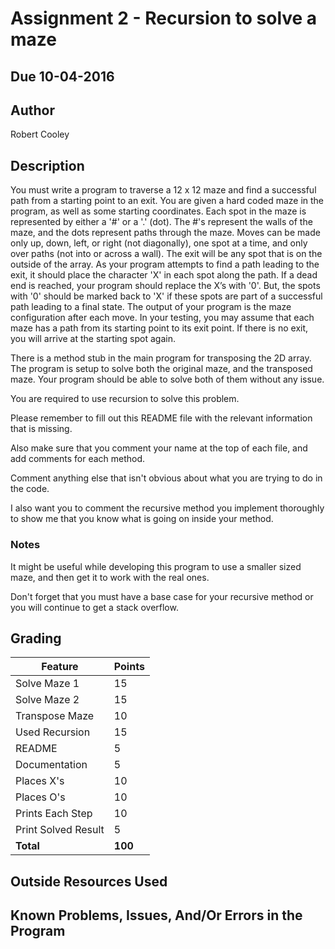 ﻿# Assignment 2 - Recursion to solve a maze
## Due 10-04-2016

## Author
Robert Cooley
## Description

You must write a program to traverse a 12 x 12 maze and find a successful path from a starting point to an exit. You are given a hard coded maze in the program, as well as some starting coordinates. Each spot in the maze is represented by either a '#' or a '.' (dot). The #'s represent the walls of the maze, and the dots represent paths through the maze. Moves can be made only up, down, left, or right (not diagonally), one spot at a time, and only over paths (not into or across a wall). The exit will be any spot that is on the outside of the array. As your program attempts to find a path leading to the exit, it should place the character 'X' in each spot along the path. If a dead end is reached, your program should replace the X’s with '0'. But, the spots with '0' should be marked back to 'X' if these spots are part of a successful path leading to a final state. The output of your program is the maze configuration after each move. In your testing, you may assume that each maze has a path from its starting point to its exit point. If there is no exit, you will arrive at the starting spot again.

There is a method stub in the main program for transposing the 2D array. The program is setup to solve both the original maze, and the transposed maze. Your program should be able to solve both of them without any issue.

You are required to use recursion to solve this problem.

Please remember to fill out this README file with the relevant information that is missing.

Also make sure that you comment your name at the top of each file, and add comments for each method.

Comment anything else that isn't obvious about what you are trying to do in the code.

I also want you to comment the recursive method you implement thoroughly to show me that you know what is going on inside your method.

### Notes

It might be useful while developing this program to use a smaller sized maze, and then get it to work with the real ones.

Don't forget that you must have a base case for your recursive method or you will continue to get a stack overflow.

## Grading
| Feature             | Points |
|---------------------|--------|
| Solve Maze 1        | 15     |
| Solve Maze 2        | 15     |
| Transpose Maze      | 10     |
| Used Recursion      | 15     |
| README              | 5      |
| Documentation       | 5      |
| Places X's          | 10     |
| Places O's          | 10     |
| Prints Each Step    | 10     |
| Print Solved Result | 5      |
| **Total**           | **100**|

## Outside Resources Used

## Known Problems, Issues, And/Or Errors in the Program
